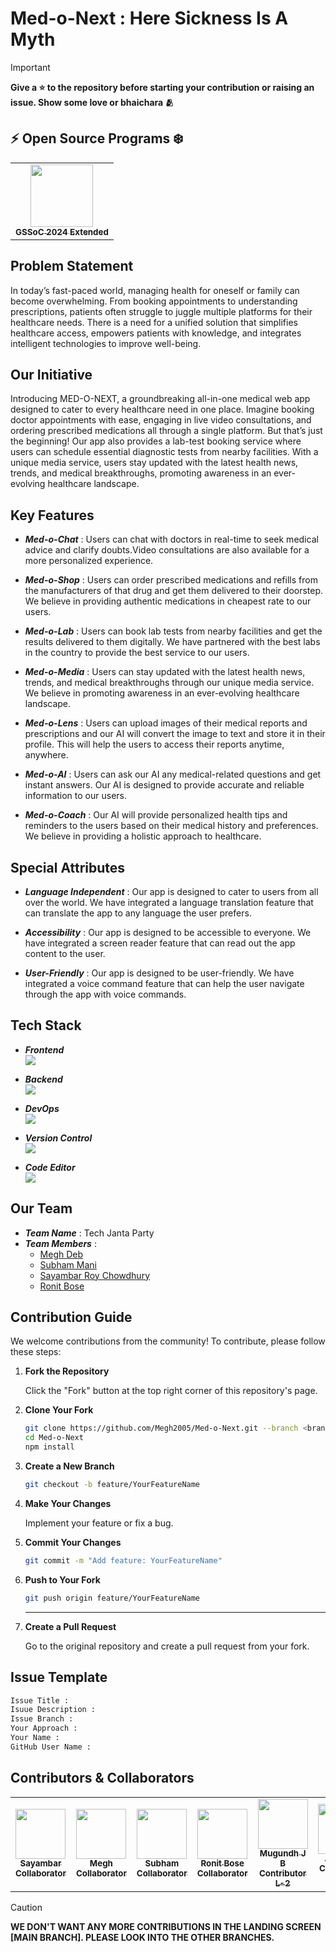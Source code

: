 # Med-o-Next : Here Sickness Is A Myth
> [!IMPORTANT]
> **Give a ⭐ to the repository before starting your contribution or raising an issue. Show some love or bhaichara 🫂**

## :zap: Open Source Programs ❄️

<table>
<tr>

  <td align="center">
   <a href="https://gssoc.girlscript.tech/">
    <img src="https://github.com/Avdhesh-Varshney/WebMasterLog/assets/114330097/170d7ab8-ff9b-44ec-9ac1-45ef72c82c55" height=100px /><br />
    <sub><b>GSSoC 2024 Extended</b></sub>
   </a>
 </td>
 
</tr>
</table>




## Problem Statement

In today’s fast-paced world, managing health for oneself or family can become overwhelming. From booking appointments to understanding prescriptions, patients often struggle to juggle multiple platforms for their healthcare needs. There is a need for a unified solution that simplifies healthcare access, empowers patients with knowledge, and integrates intelligent technologies to improve well-being.

## Our Initiative

Introducing MED-O-NEXT, a groundbreaking all-in-one medical web app designed to cater to every healthcare need in one place. Imagine booking doctor appointments with ease, engaging in live video consultations, and ordering prescribed medications all through a single platform. But that’s just the beginning! Our app also provides a lab-test booking service where users can schedule essential diagnostic tests from nearby facilities. With a unique media service, users stay updated with the latest health news, trends, and medical breakthroughs, promoting awareness in an ever-evolving healthcare landscape.

## Key Features

- **_Med-o-Chat_** : Users can chat with doctors in real-time to seek medical advice and clarify doubts.Video consultations are also available for a more personalized experience.

- **_Med-o-Shop_** : Users can order prescribed medications and refills from the manufacturers of that drug and get them delivered to their doorstep. We believe in providing authentic medications in cheapest rate to our users.

- **_Med-o-Lab_** : Users can book lab tests from nearby facilities and get the results delivered to them digitally. We have partnered with the best labs in the country to provide the best service to our users.

- **_Med-o-Media_** : Users can stay updated with the latest health news, trends, and medical breakthroughs through our unique media service. We believe in promoting awareness in an ever-evolving healthcare landscape.

- **_Med-o-Lens_** : Users can upload images of their medical reports and prescriptions and our AI will convert the image to text and store it in their profile. This will help the users to access their reports anytime, anywhere.

- **_Med-o-AI_** : Users can ask our AI any medical-related questions and get instant answers. Our AI is designed to provide accurate and reliable information to our users.

- **_Med-o-Coach_** : Our AI will provide personalized health tips and reminders to the users based on their medical history and preferences. We believe in providing a holistic approach to healthcare.

## Special Attributes

- **_Language Independent_** : Our app is designed to cater to users from all over the world. We have integrated a language translation feature that can translate the app to any language the user prefers.

- **_Accessibility_** : Our app is designed to be accessible to everyone. We have integrated a screen reader feature that can read out the app content to the user.

- **_User-Friendly_** : Our app is designed to be user-friendly. We have integrated a voice command feature that can help the user navigate through the app with voice commands.

## Tech Stack

- **_Frontend_**
  <br/>
  ![](https://skillicons.dev/icons?i=js,html,tailwind,vite,next,python)

- **_Backend_**
  <br />
  ![](https://skillicons.dev/icons?i=nodejs,express,mongodb,firebase)

- **_DevOps_**
  <br />
  ![](https://skillicons.dev/icons?i=docker,vercel,kubernetes)

- **_Version Control_**
  <br />
  ![](https://skillicons.dev/icons?i=git,github)

- **_Code Editor_**
  <br />
  ![](https://skillicons.dev/icons?i=vscode)

## Our Team

- **_Team Name_** : Tech Janta Party
- **_Team Members_** :
  - [Megh Deb](https://github.com/Megh2005)
  - [Subham Mani](https://github.com/iSubhamMan)
  - [Sayambar Roy Chowdhury](https://github.com/Sayambar2004)
  - [Ronit Bose](https://github.com/rbose3)

## Contribution Guide



We welcome contributions from the community! To contribute, please follow these steps:

1. **Fork the Repository**

   Click the "Fork" button at the top right corner of this repository's page.

2. **Clone Your Fork**

   ```bash
   git clone https://github.com/Megh2005/Med-o-Next.git --branch <branch> --single-branch
   cd Med-o-Next
   npm install
   ```

3. **Create a New Branch**

   ```bash
   git checkout -b feature/YourFeatureName
   ```

4. **Make Your Changes**

   Implement your feature or fix a bug.

5. **Commit Your Changes**

   ```bash
   git commit -m "Add feature: YourFeatureName"
   ```

6. **Push to Your Fork**

   ```bash
   git push origin feature/YourFeatureName
   ```
   <hr/>


7. **Create a Pull Request**

   Go to the original repository and create a pull request from your fork.

## Issue Template
   ```bash
   Issue Title :
   Isuue Description :
   Issue Branch :
   Your Approach :
   Your Name : 
   GitHub User Name : 
   ```

## Contributors & Collaborators
   <table>
<tr>
  <td align="center">
   <a href="https://github.com/Sayambar2004/">
    <img style="height: 80px; width:80px;" src="https://avatars.githubusercontent.com/Sayambar2004"/><br />
    <sub><b>Sayambar<br/>Collaborator</b></sub>
   </a>
 </td>
  <td align="center">
   <a href="https://github.com/Megh2005/">
    <img style="height: 80px; width:80px;" src="https://avatars.githubusercontent.com/Megh2005"/><br />
    <sub><b>Megh<br/>Collaborator</b></sub>
   </a>
 </td>
  <td align="center">
   <a href="https://github.com/iSubhamMani/">
    <img style="height: 80px; width:80px;" src="https://avatars.githubusercontent.com/iSubhamMani"/><br />
    <sub><b>Subham<br/>Collaborator</b></sub>
   </a>
 </td>
<td align="center">
   <a href="https://github.com/rbose3">
    <img style="height: 80px; width:80px;" src="https://avatars.githubusercontent.com/rbose3"/><br />
    <sub><b>Ronit Bose<br/>Collaborator</b></sub>
   </a>
 </td>
  <td align="center">
   <a href="https://github.com/J-B-Mugundh/">
    <img style="height: 80px; width:80px;" src="https://avatars.githubusercontent.com/J-B-Mugundh"/><br />
    <sub><b>Mugundh J B<br/>Contributor L-2</b></sub>
   </a>
 </td>
  <td align="center">
   <a href="https://github.com/ash-k121">
    <img style="height: 80px; width:80px;" src="https://avatars.githubusercontent.com/ash-k121"/><br />
    <sub><b>Ashmeet<br/>Contributor L-1</b></sub>
   </a>
 </td>
<td align="center">
   <a href="https://github.com/Rizvi-Faiz">
    <img style="height: 80px; width:80px;" src="https://avatars.githubusercontent.com/Rizvi-Faiz"/><br />
    <sub><b>Rizvi Faiz Syed<br/>Contributor L-3</b></sub>
   </a>
 </td>
</tr>
</table>

> [!CAUTION]  
> **WE DON'T WANT ANY MORE CONTRIBUTIONS IN THE LANDING SCREEN [MAIN BRANCH]. PLEASE LOOK INTO THE OTHER BRANCHES.**


